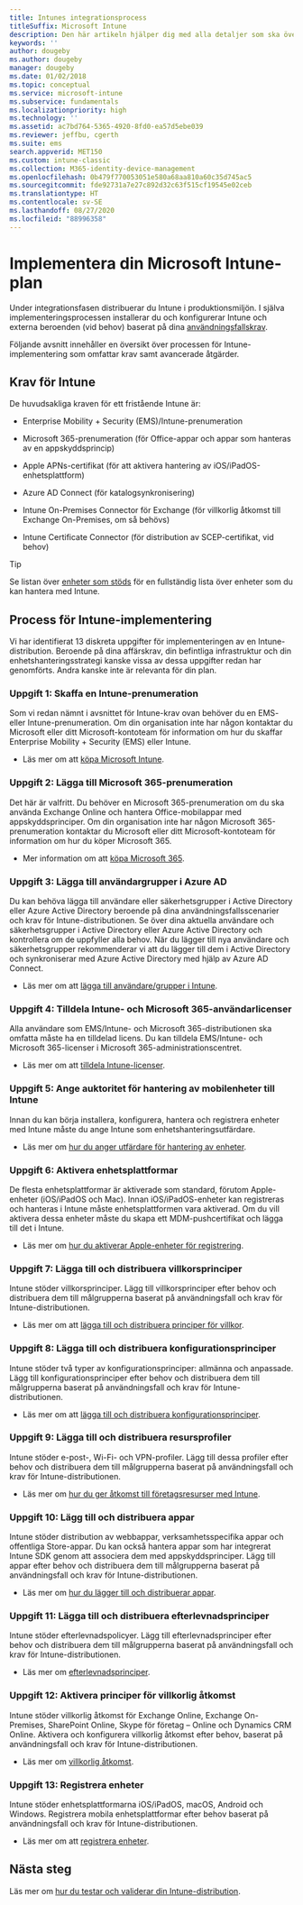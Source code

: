 ```yaml
---
title: Intunes integrationsprocess
titleSuffix: Microsoft Intune
description: Den här artikeln hjälper dig med alla detaljer som ska övervägas vid registreringen av en Microsoft Intune-molnlösning i din miljö.
keywords: ''
author: dougeby
ms.author: dougeby
manager: dougeby
ms.date: 01/02/2018
ms.topic: conceptual
ms.service: microsoft-intune
ms.subservice: fundamentals
ms.localizationpriority: high
ms.technology: ''
ms.assetid: ac7bd764-5365-4920-8fd0-ea57d5ebe039
ms.reviewer: jeffbu, cgerth
ms.suite: ems
search.appverid: MET150
ms.custom: intune-classic
ms.collection: M365-identity-device-management
ms.openlocfilehash: 0b479f770053051e580a68aa810a60c35d745ac5
ms.sourcegitcommit: fde92731a7e27c892d32c63f515cf19545e02ceb
ms.translationtype: HT
ms.contentlocale: sv-SE
ms.lasthandoff: 08/27/2020
ms.locfileid: "88996358"
---
```

# <a name="implement-your-microsoft-intune-plan"></a>Implementera din Microsoft Intune-plan

Under integrationsfasen distribuerar du Intune i produktionsmiljön. I själva implementeringsprocessen installerar du och konfigurerar Intune och externa beroenden (vid behov) baserat på dina [användningsfallskrav](planning-guide-requirements.md).

Följande avsnitt innehåller en översikt över processen för Intune-implementering som omfattar krav samt avancerade åtgärder.

## <a name="intune-requirements"></a>Krav för Intune

De huvudsakliga kraven för ett fristående Intune är:

- Enterprise Mobility + Security (EMS)/Intune-prenumeration

- Microsoft 365-prenumeration (för Office-appar och appar som hanteras av en appskyddsprincip)

- Apple APNs-certifikat (för att aktivera hantering av iOS/iPadOS-enhetsplattform)

- Azure AD Connect (för katalogsynkronisering)

- Intune On-Premises Connector för Exchange (för villkorlig åtkomst till Exchange On-Premises, om så behövs)

- Intune Certificate Connector (för distribution av SCEP-certifikat, vid behov)

>[!TIP]
> Se listan över [enheter som stöds](supported-devices-browsers.md) för en fullständig lista över enheter som du kan hantera med Intune.

## <a name="intune-implementation-process"></a>Process för Intune-implementering

Vi har identifierat 13 diskreta uppgifter för implementeringen av en Intune-distribution. Beroende på dina affärskrav, din befintliga infrastruktur och din enhetshanteringsstrategi kanske vissa av dessa uppgifter redan har genomförts. Andra kanske inte är relevanta för din plan.

### <a name="task-1-get-an-intune-subscription"></a>Uppgift 1: Skaffa en Intune-prenumeration

Som vi redan nämnt i avsnittet för Intune-krav ovan behöver du en EMS- eller Intune-prenumeration. Om din organisation inte har någon kontaktar du Microsoft eller ditt Microsoft-kontoteam för information om hur du skaffar Enterprise Mobility + Security (EMS) eller Intune.

- Läs mer om att [köpa Microsoft Intune](https://www.microsoft.com/cloud-platform/microsoft-intune-pricing).

### <a name="task-2-add-microsoft-365-subscription"></a>Uppgift 2: Lägga till Microsoft 365-prenumeration

Det här är valfritt. Du behöver en Microsoft 365-prenumeration om du ska använda Exchange Online och hantera Office-mobilappar med appskyddsprinciper. Om din organisation inte har någon Microsoft 365-prenumeration kontaktar du Microsoft eller ditt Microsoft-kontoteam för information om hur du köper Microsoft 365.

- Mer information om att [köpa Microsoft 365](https://products.office.com/business/compare-office-365-for-business-plans).

### <a name="task-3-add-users-groups-in-azure-ad"></a>Uppgift 3: Lägga till användargrupper i Azure AD

Du kan behöva lägga till användare eller säkerhetsgrupper i Active Directory eller Azure Active Directory beroende på dina användningsfallsscenarier och krav för Intune-distributionen. Se över dina aktuella användare och säkerhetsgrupper i Active Directory eller Azure Active Directory och kontrollera om de uppfyller alla behov. När du lägger till nya användare och säkerhetsgrupper rekommenderar vi att du lägger till dem i Active Directory och synkroniserar med Azure Active Directory med hjälp av Azure AD Connect.

- Läs mer om att [lägga till användare/grupper i Intune](users-add.md).
<!---why not send them to the AAD connect topic? Question out to Andre: https://docs.microsoft.com/azure/active-directory/connect/active-directory-aadconnect--->


### <a name="task-4-assign-intune-and-microsoft-365-user-licenses"></a>Uppgift 4: Tilldela Intune- och Microsoft 365-användarlicenser

Alla användare som EMS/Intune- och Microsoft 365-distributionen ska omfatta måste ha en tilldelad licens. Du kan tilldela EMS/Intune- och Microsoft 365-licenser i Microsoft 365-administrationscentret.

- Läs mer om att [tilldela Intune-licenser](licenses-assign.md).

### <a name="task-5-set-mobile-device-management-authority-to-intune"></a>Uppgift 5: Ange auktoritet för hantering av mobilenheter till Intune

Innan du kan börja installera, konfigurera, hantera och registrera enheter med Intune måste du ange Intune som enhetshanteringsutfärdare.

- Läs mer om [hur du anger utfärdare för hantering av enheter](mdm-authority-set.md).

### <a name="task-6-enable-device-platforms"></a>Uppgift 6: Aktivera enhetsplattformar

De flesta enhetsplattformar är aktiverade som standard, förutom Apple-enheter (iOS/iPadOS och Mac). Innan iOS/iPadOS-enheter kan registreras och hanteras i Intune måste enhetsplattformen vara aktiverad. Om du vill aktivera dessa enheter måste du skapa ett MDM-pushcertifikat och lägga till det i Intune.

- Läs mer om [hur du aktiverar Apple-enheter för registrering](../enrollment/apple-mdm-push-certificate-get.md).

### <a name="task-7-add-and-deploy-terms-and-conditions-policies"></a>Uppgift 7: Lägga till och distribuera villkorsprinciper

Intune stöder villkorsprinciper. Lägg till villkorsprinciper efter behov och distribuera dem till målgrupperna baserat på användningsfall och krav för Intune-distributionen.

- Läs mer om att [lägga till och distribuera principer för villkor](../enrollment/terms-and-conditions-create.md).

### <a name="task-8-add-and-deploy-configuration-policies"></a>Uppgift 8: Lägga till och distribuera konfigurationsprinciper

Intune stöder två typer av konfigurationsprinciper: allmänna och anpassade. Lägg till konfigurationsprinciper efter behov och distribuera dem till målgrupperna baserat på användningsfall och krav för Intune-distributionen.

- Läs mer om att [lägga till och distribuera konfigurationsprinciper](../configuration/device-profiles.md).

### <a name="task-9-add-and-deploy-resource-profiles"></a>Uppgift 9: Lägga till och distribuera resursprofiler

Intune stöder e-post-, Wi-Fi- och VPN-profiler. Lägg till dessa profiler efter behov och distribuera dem till målgrupperna baserat på användningsfall och krav för Intune-distributionen.

- Läs mer om [hur du ger åtkomst till företagsresurser med Intune](../configuration/device-profiles.md).

### <a name="task-10-add-and-deploy-apps"></a>Uppgift 10: Lägg till och distribuera appar

Intune stöder distribution av webbappar, verksamhetsspecifika appar och offentliga Store-appar. Du kan också hantera appar som har integrerat Intune SDK genom att associera dem med appskyddsprinciper. Lägg till appar efter behov och distribuera dem till målgrupperna baserat på användningsfall och krav för Intune-distributionen.

- Läs mer om [hur du lägger till och distribuerar appar](../apps/app-management.md).

### <a name="task-11-add-and-deploy-compliance-policies"></a>Uppgift 11: Lägga till och distribuera efterlevnadsprinciper

Intune stöder efterlevnadspolicyer. Lägg till efterlevnadsprinciper efter behov och distribuera dem till målgrupperna baserat på användningsfall och krav för Intune-distributionen.

- Läs mer om [efterlevnadsprinciper](../protect/device-compliance-get-started.md).

### <a name="task-12-enable-conditional-access-policies"></a>Uppgift 12: Aktivera principer för villkorlig åtkomst

Intune stöder villkorlig åtkomst för Exchange Online, Exchange On-Premises, SharePoint Online, Skype för företag – Online och Dynamics CRM Online. Aktivera och konfigurera villkorlig åtkomst efter behov, baserat på användningsfall och krav för Intune-distributionen.

- Läs mer om [villkorlig åtkomst](../protect/conditional-access.md).

### <a name="task-13-enroll-devices"></a>Uppgift 13: Registrera enheter

Intune stöder enhetsplattformarna iOS/iPadOS, macOS, Android och Windows. Registrera mobila enhetsplattformar efter behov baserat på användningsfall och krav för Intune-distributionen.

- Läs mer om att [registrera enheter](../enrollment/device-enrollment.md).


## <a name="next-steps"></a>Nästa steg
Läs mer om [hur du testar och validerar din Intune-distribution](planning-guide-test-validation.md).

